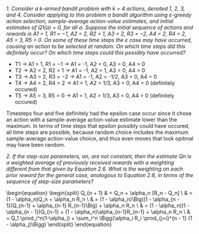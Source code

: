 *1. Consider a k-armed bandit problem with k = 4 actions, denoted 1, 2, 3, and 4. Consider applying to this problem a bandit algorithm using ε-greedy action selection, sample-average action-value estimates, and initial estimates of Q1(a) = 0, for all a. Suppose the initial sequence of actions and rewards is A1 = 1, R1 = −1, A2 = 2, R2 = 1, A3 = 2, R3 = −2, A4 = 2, R4 = 2, A5 = 3, R5 = 0. On some of these time steps the ε case may have occurred, causing an action to be selected at random. On which time steps did this definitely occur? On which time steps could this possibly have occurred?*

* T1 → A1 = 1, R1 = −1 → A1 = -1, A2 = 0, A3 = 0, A4 = 0
* T2 → A2 = 2, R2 = 1 → A1 = -1, A2 = 1, A3 = 0, A4 = 0
* T3 → A3 = 2, R3 = −2 → A1 = -1, A2 = -1/2, A3 = 0, A4 = 0
* T4 → A4 = 2, R4 = 2 → A1 = 1, A2 = 1/3, A3 = 0, A4 = 0 (definitely occured)
* T5 → A5 = 3, R5 = 0 → A1 = 1, A2 = 1/3, A3 = 0, A4 = 0 (definitely occured)

Timesteps four and five definitely had the epsilon case occur since it chose an action with a sample-average action-value estimate lower than the maximum. In terms of time steps that epsilon possibly could have occured, all time steps are possible, because random choice includes the maximum sample-average action-value choice, and thus even moves that look opitmal may have been random.

*2. If the step-size parameters, αn, are not constant, then the estimate Qn is a weighted average of previously received rewards with a weighting different from that given by Equation 2.6. What is the weighting on each prior reward for the general case, analogous to Equation 2.6, in terms of the sequence of step-size parameters?*

\begin{equation}
\begin{split}
Q_{n + 1} & = Q_n + \alpha_n [R_n - Q_n] \\
 & = (1 - \alpha_n)Q_n + \alpha_n R_n \\
 & = (1 - \alpha_n)\Big((1 - \alpha_{n - 1})Q_{n-1} + \alpha_{n-1} R_{n-1}\Big) + \alpha_n R_n \\
 & = (1 - \alpha_n)(1 - \alpha_{n - 1})Q_{n-1} + (1 - \alpha_n)\alpha_{n-1}R_{n-1} + \alpha_n R_n \\
 & = Q_1 \prod_i^n(1-\alpha_i) + \sum_i^n \Bigg(\alpha_i R_i \prod_{j=i}^{n - 1} (1 - \alpha_j)\Bigg)
\end{split} 
\end{equation}

